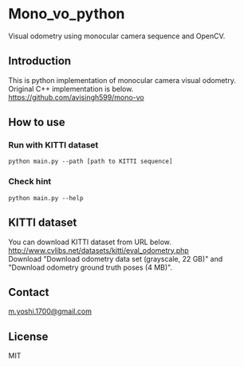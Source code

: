 # Mono_vo_python
Visual odometry using monocular camera sequence and OpenCV.

## Introduction
This is python implementation of monocular camera visual odometry.  
Original C++ implementation is below.  
https://github.com/avisingh599/mono-vo

## How to use
### Run with KITTI dataset
```
python main.py --path [path to KITTI sequence]
```

### Check hint
```
python main.py --help
```

## KITTI dataset
You can download KITTI dataset from URL below.  
http://www.cvlibs.net/datasets/kitti/eval_odometry.php  
Download "Download odometry data set (grayscale, 22 GB)" and "Download odometry ground truth poses (4 MB)".

## Contact
m.yoshi.1700@gmail.com

## License
MIT